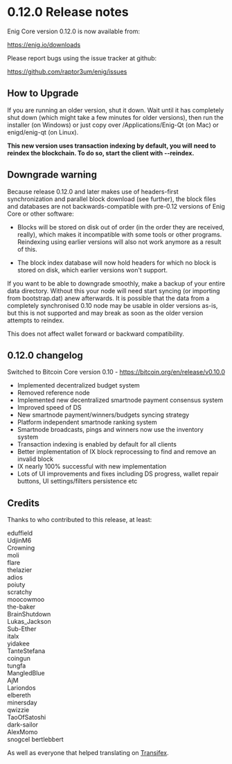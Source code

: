 0.12.0 Release notes
====================


Enig Core version 0.12.0 is now available from:

  https://enig.io/downloads

Please report bugs using the issue tracker at github:

  https://github.com/raptor3um/enig/issues


How to Upgrade
--------------

If you are running an older version, shut it down. Wait until it has completely
shut down (which might take a few minutes for older versions), then run the
installer (on Windows) or just copy over /Applications/Enig-Qt (on Mac) or
enigd/enig-qt (on Linux).

**This new version uses transaction indexing by default, you will need to reindex 
the blockchain. To do so, start the client with --reindex.**


Downgrade warning
------------------

Because release 0.12.0 and later makes use of headers-first synchronization and
parallel block download (see further), the block files and databases are not
backwards-compatible with pre-0.12 versions of Enig Core or other software:

* Blocks will be stored on disk out of order (in the order they are
received, really), which makes it incompatible with some tools or
other programs. Reindexing using earlier versions will also not work
anymore as a result of this.

* The block index database will now hold headers for which no block is
stored on disk, which earlier versions won't support.

If you want to be able to downgrade smoothly, make a backup of your entire data
directory. Without this your node will need start syncing (or importing from
bootstrap.dat) anew afterwards. It is possible that the data from a completely
synchronised 0.10 node may be usable in older versions as-is, but this is not
supported and may break as soon as the older version attempts to reindex.

This does not affect wallet forward or backward compatibility.


0.12.0 changelog
----------------

Switched to Bitcoin Core version 0.10 - https://bitcoin.org/en/release/v0.10.0
- Implemented decentralized budget system 
- Removed reference node
- Implemented new decentralized smartnode payment consensus system
- Improved speed of DS
- New smartnode payment/winners/budgets syncing strategy
- Platform independent smartnode ranking system
- Smartnode broadcasts, pings and winners now use the inventory system
- Transaction indexing is enabled by default for all clients
- Better implementation of IX block reprocessing to find and remove an invalid block
- IX nearly 100% successful with new implementation
- Lots of UI improvements and fixes including DS progress, wallet repair buttons, UI settings/filters persistence etc


Credits
--------

Thanks to who contributed to this release, at least:

eduffield  
UdjinM6  
Crowning  
moli  
flare  
thelazier  
adios  
poiuty  
scratchy  
moocowmoo  
the-baker  
BrainShutdown  
Lukas_Jackson  
Sub-Ether  
italx  
yidakee  
TanteStefana  
coingun  
tungfa  
MangledBlue  
AjM  
Lariondos  
elbereth  
minersday  
qwizzie  
TaoOfSatoshi  
dark-sailor  
AlexMomo  
snogcel
bertlebbert

As well as everyone that helped translating on [Transifex](https://www.transifex.com/projects/p/enig/).
